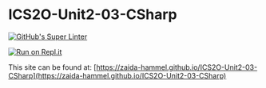 # ICS2O-Unit2-03-CSharp
[![GitHub's Super Linter](https://github.com/zaida-hammel/ICS2O-Unit2-03-CSharp/workflows/GitHub's%20Super%20Linter/badge.svg)](https://github.com/zaida-hammel/ICS2O-Unit2-03-CSharp/actions)



[![Run on Repl.it](https://repl.it/badge/github/zaida-hammel/ICS2O-Unit2-03-CSharp)](https://repl.it/github/zaida-hammel/ICS2O-Unit2-03-CSharp)

This site can be found at: [https://zaida-hammel.github.io/ICS2O-Unit2-03-CSharp](https://zaida-hammel.github.io/ICS2O-Unit2-03-CSharp)
